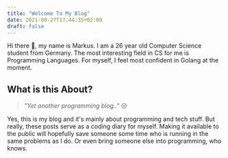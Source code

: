 ```yaml
---
title: "Welcome To My Blog"
date: 2021-08-27T17:44:35+02:00
draft: false
---
```



Hi there 👋, my name is Markus. I am a 26 year old Computer Science student from Germany. 
The most interesting field in CS for me is Programming Languages. For myself, I
feel most confident in Golang at the moment.

## What is this About?

> *"Yet another programming blog.."* 😒

Yes, this is my blog and it's mainly about programming and tech stuff.
But really, these posts serve as a coding diary for myself. Making it available to the public
will hopefully save someone some time who is running in the same problems as I do.
Or even bring someone else into programming, who knows.
